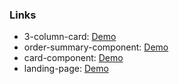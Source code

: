 
### Links

- 3-column-card: [Demo](https://3-column-card-eta.vercel.app/)
- order-summary-component: [Demo](https://order-summary-component-puce-alpha.vercel.app/)
- card-component: [Demo](https://card-component-dpix-nqyu14fke-tsiestova.vercel.app/)
- landing-page: [Demo](https://landing-page-2ce6alca2-tsiestova.vercel.app/)

